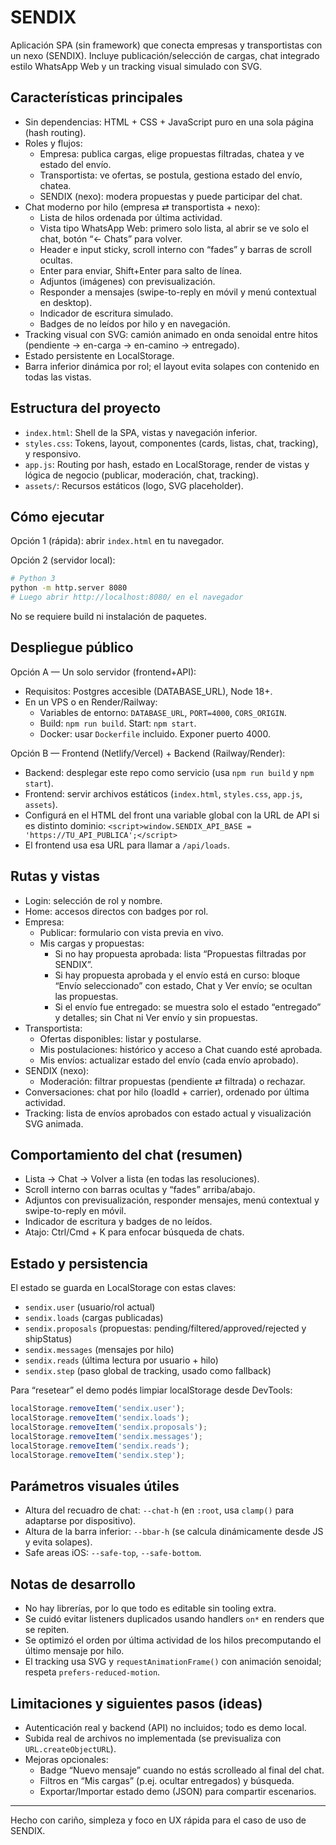 # SENDIX

Aplicación SPA (sin framework) que conecta empresas y transportistas con un nexo (SENDIX). Incluye publicación/selección de cargas, chat integrado estilo WhatsApp Web y un tracking visual simulado con SVG.

## Características principales

- Sin dependencias: HTML + CSS + JavaScript puro en una sola página (hash routing).
- Roles y flujos:
	- Empresa: publica cargas, elige propuestas filtradas, chatea y ve estado del envío.
	- Transportista: ve ofertas, se postula, gestiona estado del envío, chatea.
	- SENDIX (nexo): modera propuestas y puede participar del chat.
- Chat moderno por hilo (empresa ⇄ transportista + nexo):
	- Lista de hilos ordenada por última actividad.
	- Vista tipo WhatsApp Web: primero solo lista, al abrir se ve solo el chat, botón “← Chats” para volver.
	- Header e input sticky, scroll interno con “fades” y barras de scroll ocultas.
	- Enter para enviar, Shift+Enter para salto de línea.
	- Adjuntos (imágenes) con previsualización.
	- Responder a mensajes (swipe-to-reply en móvil y menú contextual en desktop).
	- Indicador de escritura simulado.
	- Badges de no leídos por hilo y en navegación.
- Tracking visual con SVG: camión animado en onda senoidal entre hitos (pendiente → en-carga → en-camino → entregado).
- Estado persistente en LocalStorage.
- Barra inferior dinámica por rol; el layout evita solapes con contenido en todas las vistas.

## Estructura del proyecto

- `index.html`: Shell de la SPA, vistas y navegación inferior.
- `styles.css`: Tokens, layout, componentes (cards, listas, chat, tracking), y responsivo.
- `app.js`: Routing por hash, estado en LocalStorage, render de vistas y lógica de negocio (publicar, moderación, chat, tracking).
- `assets/`: Recursos estáticos (logo, SVG placeholder).

## Cómo ejecutar

Opción 1 (rápida): abrir `index.html` en tu navegador.

Opción 2 (servidor local):

```bash
# Python 3
python -m http.server 8080
# Luego abrir http://localhost:8080/ en el navegador
```

No se requiere build ni instalación de paquetes.

## Despliegue público

Opción A — Un solo servidor (frontend+API):

- Requisitos: Postgres accesible (DATABASE_URL), Node 18+.
- En un VPS o en Render/Railway:
	- Variables de entorno: `DATABASE_URL`, `PORT=4000`, `CORS_ORIGIN`.
	- Build: `npm run build`. Start: `npm start`.
	- Docker: usar `Dockerfile` incluido. Exponer puerto 4000.

Opción B — Frontend (Netlify/Vercel) + Backend (Railway/Render):

- Backend: desplegar este repo como servicio (usa `npm run build` y `npm start`).
- Frontend: servir archivos estáticos (`index.html`, `styles.css`, `app.js`, `assets`).
- Configurá en el HTML del front una variable global con la URL de API si es distinto dominio:
	`<script>window.SENDIX_API_BASE = 'https://TU_API_PUBLICA';</script>`
- El frontend usa esa URL para llamar a `/api/loads`.

## Rutas y vistas

- Login: selección de rol y nombre.
- Home: accesos directos con badges por rol.
- Empresa:
	- Publicar: formulario con vista previa en vivo.
	- Mis cargas y propuestas:
		- Si no hay propuesta aprobada: lista “Propuestas filtradas por SENDIX”.
		- Si hay propuesta aprobada y el envío está en curso: bloque “Envío seleccionado” con estado, Chat y Ver envío; se ocultan las propuestas.
		- Si el envío fue entregado: se muestra solo el estado “entregado” y detalles; sin Chat ni Ver envío y sin propuestas.
- Transportista:
	- Ofertas disponibles: listar y postularse.
	- Mis postulaciones: histórico y acceso a Chat cuando esté aprobada.
	- Mis envíos: actualizar estado del envío (cada envío aprobado).
- SENDIX (nexo):
	- Moderación: filtrar propuestas (pendiente ⇄ filtrada) o rechazar.
- Conversaciones: chat por hilo (loadId + carrier), ordenado por última actividad.
- Tracking: lista de envíos aprobados con estado actual y visualización SVG animada.

## Comportamiento del chat (resumen)

- Lista → Chat → Volver a lista (en todas las resoluciones).
- Scroll interno con barras ocultas y “fades” arriba/abajo.
- Adjuntos con previsualización, responder mensajes, menú contextual y swipe-to-reply en móvil.
- Indicador de escritura y badges de no leídos.
- Atajo: Ctrl/Cmd + K para enfocar búsqueda de chats.

## Estado y persistencia

El estado se guarda en LocalStorage con estas claves:

- `sendix.user` (usuario/rol actual)
- `sendix.loads` (cargas publicadas)
- `sendix.proposals` (propuestas: pending/filtered/approved/rejected y shipStatus)
- `sendix.messages` (mensajes por hilo)
- `sendix.reads` (última lectura por usuario + hilo)
- `sendix.step` (paso global de tracking, usado como fallback)

Para “resetear” el demo podés limpiar localStorage desde DevTools:

```js
localStorage.removeItem('sendix.user');
localStorage.removeItem('sendix.loads');
localStorage.removeItem('sendix.proposals');
localStorage.removeItem('sendix.messages');
localStorage.removeItem('sendix.reads');
localStorage.removeItem('sendix.step');
```

## Parámetros visuales útiles

- Altura del recuadro de chat: `--chat-h` (en `:root`, usa `clamp()` para adaptarse por dispositivo).
- Altura de la barra inferior: `--bbar-h` (se calcula dinámicamente desde JS y evita solapes).
- Safe areas iOS: `--safe-top`, `--safe-bottom`.

## Notas de desarrollo

- No hay librerías, por lo que todo es editable sin tooling extra.
- Se cuidó evitar listeners duplicados usando handlers `on*` en renders que se repiten.
- Se optimizó el orden por última actividad de los hilos precomputando el último mensaje por hilo.
- El tracking usa SVG y `requestAnimationFrame()` con animación senoidal; respeta `prefers-reduced-motion`.

## Limitaciones y siguientes pasos (ideas)

- Autenticación real y backend (API) no incluidos; todo es demo local.
- Subida real de archivos no implementada (se previsualiza con `URL.createObjectURL`).
- Mejoras opcionales:
	- Badge “Nuevo mensaje” cuando no estás scrolleado al final del chat.
	- Filtros en “Mis cargas” (p.ej. ocultar entregados) y búsqueda.
	- Exportar/Importar estado demo (JSON) para compartir escenarios.

---

Hecho con cariño, simpleza y foco en UX rápida para el caso de uso de SENDIX.
